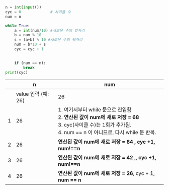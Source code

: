 ```python
n = int(input())
cyc = 0				# 사이클 수
num = n

while True:
    a = int(num/10) #새로운 수의 앞자리
    b = num % 10
    s = (a+b) % 10 #새로운 수의 뒷자리
    num = b*10 + s
    cyc = cyc + 1

    
    if (num == n):
        break
print(cyc)
```

|      | n                   | num                                                          |
| ---- | ------------------- | ------------------------------------------------------------ |
|      | value 입력 (예: 26) | 26                                                           |
| 1    | 26                  | 1. 여기서부터 while 문으로 진입함 <br />2. **연산된 값이 num에 새로 저장 = 68**<br />3. cyc(사이클 수)는 1회가 추가됨.<br />4. num == n 이 아니므로, 다시 while 문 반복.<br /> |
| 2    | 26                  | **연산된 값이 num에 새로 저장 = 84** **,  cyc +1, num!==n**  |
| 3    | 26                  | **연산된 값이 num에 새로 저장 = 42** **,, cyc +1, num!==n**  |
| 4    | 26                  | **연산된 값이 num에 새로 저장 = 26**, cyc + 1, **num == n**  |

